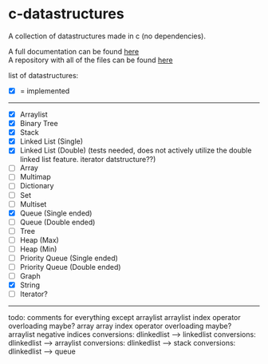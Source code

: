 
# c-datastructures
A collection of datastructures made in c (no dependencies).

A full documentation can be found [here](https://jonay2000.github.io/c-datastructures/)    
A repository with all of the files can be found [here](https://github.com/jonay2000/c-datastructures/)

list of datastructures:
 - [x] = implemented
___
 - [x] Arraylist
 - [x] Binary Tree
 - [x] Stack
 - [x] Linked List (Single)
 - [x] Linked List (Double) (tests needed, does not actively utilize the double linked list feature. iterator datstructure??)
 - [ ] Array
 - [ ] Multimap
 - [ ] Dictionary
 - [ ] Set
 - [ ] Multiset
 - [x] Queue (Single ended)
 - [ ] Queue (Double ended)
 - [ ] Tree
 - [ ] Heap (Max)
 - [ ] Heap (Min)
 - [ ] Priority Queue (Single ended)
 - [ ] Priority Queue (Double ended)
 - [ ] Graph
 - [x] String
 - [ ] Iterator?

 ___

 todo:
 	comments for everything except arraylist
 	arraylist index operator overloading maybe?
 	array
 	array index operator overloading maybe?
 	arraylist negative indices
 	conversions: dlinkedlist --> linkedlist
 	conversions: dlinkedlist --> arraylist
 	conversions: dlinkedlist --> stack
 	conversions: dlinkedlist --> queue
